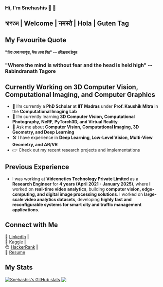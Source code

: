 ### Hi, I'm Snehashis 🙂 👋

## স্বাগতম | Welcome | नमस्ते | Hola | Guten Tag  

## My Favourite Quote

#### "চিত্ত যেথা ভয়শূন্য, উচ্চ যেথা শির" -- রবীন্দ্রনাথ ঠাকুর  
### "Where the mind is without fear and the head is held high" -- Rabindranath Tagore  

## Currently Working on 3D Computer Vision, Computational Imaging, and Computer Graphics

- 🔭 I’m currently a **PhD Scholar** at **IIT Madras** under **Prof. Kaushik Mitra** in the **Computational Imaging Lab**
- 🌱 I’m currently learning **3D Computer Vision, Computational Photography, NeRF, PyTorch3D, and Virtual Reality**
- 💬 Ask me about **Computer Vision, Computational Imaging, 3D Geometry, and Deep Learning**
- 🛠 I have experience in **Deep Learning, Low-Level Vision, Multi-View Geometry, and AR/VR**
- 👉 Check out my recent research projects and implementations 

## Previous Experience

- I was working at **Videonetics Technology Private Limited** as a **Research Engineer** for **4 years (April 2021 - January 2025)**, where I worked on **real-time video analytics**, building **computer vision, edge-computing, and digital image processing solutions**. I worked on **large-scale video analytics datasets**, developing **highly fast and reconfigurable systems for smart city and traffic management applications**.

## Connect with Me

👔 [LinkedIn][linkedin] **|**  
🏡 [Kaggle][kaggle] **|**  
😊 [HackerRank][HackerRank] **|**  
📄 [Resume][resume]  

## My Stats

<a href="https://github.com/anuraghazra/github-readme-stats">
  <img align="center" src="https://github-readme-stats.vercel.app/api?username=snehashis1997&show_icons=true&include_all_commits=true&theme=radical" alt="Snehashis's GitHub stats" />
</a>
<a href="https://github.com/anuraghazra/github-readme-stats">
  <img align="center" src="https://github-readme-stats.vercel.app/api/top-langs/?username=snehashis1997&layout=compact&theme=radical" />
</a>

[Videonetics Technology Private Limited]: https://www.videonetics.com/  
[resume]: https://drive.google.com/file/d/1mdi7HJxIwzcgROAXUZvgmIyO2rjPkSWj/view?usp=sharing  
[linkedin]: https://www.linkedin.com/in/snehashis-chatterjee-576368123/  
[kaggle]: https://www.kaggle.com/snehashis1997  
[HackerRank]: https://www.hackerrank.com/Snehashis1997  
